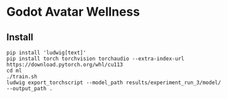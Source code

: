 # Godot Avatar Wellness

## Install

```
pip install 'ludwig[text]'
pip install torch torchvision torchaudio --extra-index-url https://download.pytorch.org/whl/cu113
cd ml
./train.sh
ludwig export_torchscript --model_path results/experiment_run_3/model/ --output_path .
```